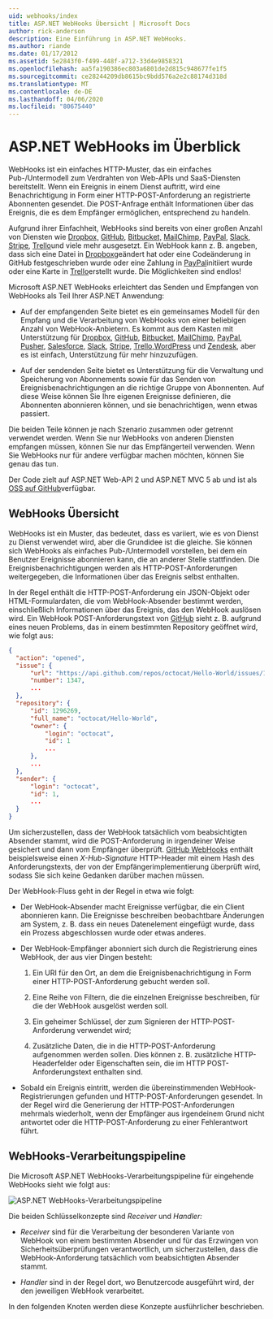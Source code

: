 ```yaml
---
uid: webhooks/index
title: ASP.NET WebHooks Übersicht | Microsoft Docs
author: rick-anderson
description: Eine Einführung in ASP.NET WebHooks.
ms.author: riande
ms.date: 01/17/2012
ms.assetid: 5e2843f0-f499-448f-a712-33d4e9858321
ms.openlocfilehash: aa5fa190386ec803a6801de2d815c948677fe1f5
ms.sourcegitcommit: ce28244209db8615bc9bdd576a2e2c88174d318d
ms.translationtype: MT
ms.contentlocale: de-DE
ms.lasthandoff: 04/06/2020
ms.locfileid: "80675440"
---
```

# <a name="aspnet-webhooks-overview"></a>ASP.NET WebHooks im Überblick

WebHooks ist ein einfaches HTTP-Muster, das ein einfaches Pub-/Untermodell zum Verdrahten von Web-APIs und SaaS-Diensten bereitstellt. Wenn ein Ereignis in einem Dienst auftritt, wird eine Benachrichtigung in Form einer HTTP-POST-Anforderung an registrierte Abonnenten gesendet. Die POST-Anfrage enthält Informationen über das Ereignis, die es dem Empfänger ermöglichen, entsprechend zu handeln.

Aufgrund ihrer Einfachheit, WebHooks sind bereits von einer großen Anzahl von Diensten wie [Dropbox,](http://dropbox.com/) [GitHub](https://www.github.com/), [Bitbucket,](https://bitbucket.org/) [MailChimp](http://www.mailchimp.com/), [PayPal](http://www.paypal.com/), [Slack](http://www.slack.com), [Stripe](http://www.stripe.com), [Trello](http://www.trello.com/)und viele mehr ausgesetzt. Ein WebHook kann z. B. angeben, dass sich eine Datei in [Dropbox](http://dropbox.com/)geändert hat oder eine Codeänderung in GitHub festgeschrieben wurde oder eine Zahlung in [PayPal](http://www.paypal.com/)initiiert wurde oder eine Karte in [Trello](http://www.trello.com/)erstellt wurde. Die Möglichkeiten sind endlos!

Microsoft ASP.NET WebHooks erleichtert das Senden und Empfangen von WebHooks als Teil Ihrer ASP.NET Anwendung:

* Auf der empfangenden Seite bietet es ein gemeinsames Modell für den Empfang und die Verarbeitung von WebHooks von einer beliebigen Anzahl von WebHook-Anbietern. Es kommt aus dem Kasten mit Unterstützung für [Dropbox](http://dropbox.com/), [GitHub](https://www.github.com/), [Bitbucket](https://bitbucket.org/), [MailChimp](http://www.mailchimp.com/), [PayPal](http://www.paypal.com/), [Pusher](http://www.pusher.com), [Salesforce](http://www.salesforce.com), [Slack](http://www.slack.com), [Stripe](http://www.stripe.com), [Trello](http://www.trello.com/),[WordPress](http://www.wordpress.com) und [Zendesk,](https://www.zendesk.com/) aber es ist einfach, Unterstützung für mehr hinzuzufügen.

* Auf der sendenden Seite bietet es Unterstützung für die Verwaltung und Speicherung von Abonnements sowie für das Senden von Ereignisbenachrichtigungen an die richtige Gruppe von Abonnenten. Auf diese Weise können Sie Ihre eigenen Ereignisse definieren, die Abonnenten abonnieren können, und sie benachrichtigen, wenn etwas passiert.

Die beiden Teile können je nach Szenario zusammen oder getrennt verwendet werden. Wenn Sie nur WebHooks von anderen Diensten empfangen müssen, können Sie nur das Empfängerteil verwenden. Wenn Sie WebHooks nur für andere verfügbar machen möchten, können Sie genau das tun.

Der Code zielt auf ASP.NET Web-API 2 und ASP.NET MVC 5 ab und ist als [OSS auf GitHub](https://github.com/aspnet/WebHooks)verfügbar.

## <a name="webhooks-overview"></a>WebHooks Übersicht

WebHooks ist ein Muster, das bedeutet, dass es variiert, wie es von Dienst zu Dienst verwendet wird, aber die Grundidee ist die gleiche. Sie können sich WebHooks als einfaches Pub-/Untermodell vorstellen, bei dem ein Benutzer Ereignisse abonnieren kann, die an anderer Stelle stattfinden. Die Ereignisbenachrichtigungen werden als HTTP-POST-Anforderungen weitergegeben, die Informationen über das Ereignis selbst enthalten.

In der Regel enthält die HTTP-POST-Anforderung ein JSON-Objekt oder HTML-Formulardaten, die vom WebHook-Absender bestimmt werden, einschließlich Informationen über das Ereignis, das den WebHook auslösen wird. Ein WebHook POST-Anforderungstext von [GitHub](https://www.github.com/) sieht z. B. aufgrund eines neuen Problems, das in einem bestimmten Repository geöffnet wird, wie folgt aus:

```json
{
  "action": "opened",
  "issue": {
      "url": "https://api.github.com/repos/octocat/Hello-World/issues/1347",
      "number": 1347,
      ...
  },
  "repository": {
      "id": 1296269,
      "full_name": "octocat/Hello-World",
      "owner": {
          "login": "octocat",
          "id": 1
          ...
      },
      ...
  },
  "sender": {
      "login": "octocat",
      "id": 1,
      ...
  }
}
```

Um sicherzustellen, dass der WebHook tatsächlich vom beabsichtigten Absender stammt, wird die POST-Anforderung in irgendeiner Weise gesichert und dann vom Empfänger überprüft. [GitHub WebHooks](https://developer.github.com/webhooks/) enthält beispielsweise einen *X-Hub-Signature* HTTP-Header mit einem Hash des Anforderungstexts, der von der Empfängerimplementierung überprüft wird, sodass Sie sich keine Gedanken darüber machen müssen.

Der WebHook-Fluss geht in der Regel in etwa wie folgt:

* Der WebHook-Absender macht Ereignisse verfügbar, die ein Client abonnieren kann. Die Ereignisse beschreiben beobachtbare Änderungen am System, z. B. dass ein neues Datenelement eingefügt wurde, dass ein Prozess abgeschlossen wurde oder etwas anderes.

* Der WebHook-Empfänger abonniert sich durch die Registrierung eines WebHook, der aus vier Dingen besteht:

     1. Ein URI für den Ort, an dem die Ereignisbenachrichtigung in Form einer HTTP-POST-Anforderung gebucht werden soll.

     2. Eine Reihe von Filtern, die die einzelnen Ereignisse beschreiben, für die der WebHook ausgelöst werden soll.

     3. Ein geheimer Schlüssel, der zum Signieren der HTTP-POST-Anforderung verwendet wird;

     4. Zusätzliche Daten, die in die HTTP-POST-Anforderung aufgenommen werden sollen. Dies können z. B. zusätzliche HTTP-Headerfelder oder Eigenschaften sein, die im HTTP POST-Anforderungstext enthalten sind.

* Sobald ein Ereignis eintritt, werden die übereinstimmenden WebHook-Registrierungen gefunden und HTTP-POST-Anforderungen gesendet. In der Regel wird die Generierung der HTTP-POST-Anforderungen mehrmals wiederholt, wenn der Empfänger aus irgendeinem Grund nicht antwortet oder die HTTP-POST-Anforderung zu einer Fehlerantwort führt.

## <a name="webhooks-processing-pipeline"></a>WebHooks-Verarbeitungspipeline

Die Microsoft ASP.NET WebHooks-Verarbeitungspipeline für eingehende WebHooks sieht wie folgt aus:

![ASP.NET WebHooks-Verarbeitungspipeline](_static/WebHookReceivers.png)

Die beiden Schlüsselkonzepte sind *Receiver* und *Handler:*

* *Receiver* sind für die Verarbeitung der besonderen Variante von WebHook von einem bestimmten Absender und für das Erzwingen von Sicherheitsüberprüfungen verantwortlich, um sicherzustellen, dass die WebHook-Anforderung tatsächlich vom beabsichtigten Absender stammt.

* *Handler* sind in der Regel dort, wo Benutzercode ausgeführt wird, der den jeweiligen WebHook verarbeitet.

In den folgenden Knoten werden diese Konzepte ausführlicher beschrieben.
